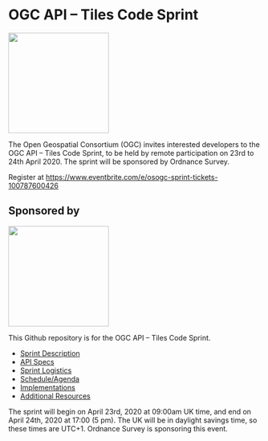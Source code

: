 # OGC API – Tiles Code Sprint

[<img src="http://www.opengeospatial.org/pub/www/files/OGC_Logo_2D_Blue_x_0_0.png" width="200"/>](https://www.opengeospatial.org)

The Open Geospatial Consortium (OGC) invites interested developers to the OGC API – Tiles Code Sprint, to be held by remote participation on 23rd to 24th April 2020. The sprint will be sponsored by Ordnance Survey.

Register at https://www.eventbrite.com/e/osogc-sprint-tickets-100787600426

## Sponsored by
[<img src="https://www.ordnancesurvey.co.uk/blog/wp-content/uploads/2018/08/os-logo.png" width="200"/>](https://www.ordnancesurvey.co.uk/s)


This Github repository is for the OGC API – Tiles Code Sprint.

* [Sprint Description](./about.adoc)
* [API Specs](./specs.adoc)
* [Sprint Logistics](./logistics.adoc)
* [Schedule/Agenda](./agenda.adoc)
* [Implementations](./implementations.adoc)
* [Additional Resources](./additionalResources.adoc)

The sprint will begin on April 23rd, 2020 at 09:00am UK time, and end on April 24th, 2020 at 17:00 (5 pm). The UK will be in daylight savings time, so these times are UTC+1. Ordnance Survey is sponsoring this event.
